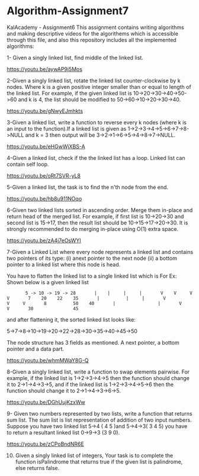 # Algorithm-Assignment7
KalAcademy - Assignment6 This assignment contains writing algorithms and making descriptive videos for the algorithems which is accessible through this file, and also this repository includes all the implemented algorithms:

1- Given a singly linked list, find middle of the linked list. 

https://youtu.be/aywAP9j5Mos

2-Given a singly linked list, rotate the linked list counter-clockwise by k nodes. Where k is a given positive integer smaller than or equal to length of the linked list. For example, if the given linked list is 10->20->30->40->50->60 and k is 4, the list should be modified to 50->60->10->20->30->40.

https://youtu.be/gNwyEJmhkts

3-Given a linked list, write a function to reverse every k nodes (where k is an input to the function).If a linked list is given as 1->2->3->4->5->6->7->8->NULL and k = 3 then output will be 3->2->1->6->5->4->8->7->NULL.

https://youtu.be/eHGwWjXBS-A

4-Given a linked list, check if the the linked list has a loop. Linked list can contain self loop.

https://youtu.be/oRt7SVR-yL8

5-Given a linked list, the task is to find the n'th node from the end. 

https://youtu.be/hb8u911NOqo

6-Given two linked lists sorted in ascending order. Merge them in-place and return head of the merged list.   For example, if first list is 10->20->30 and second list is 15->17, then the result list should be 10->15->17->20->30.
It is strongly recommended to do merging in-place using O(1) extra space.

https://youtu.be/zA4j7eOsWYI

7-Given a Linked List where every node represents a linked list and contains two pointers of its type:
(i) anext pointer to the next node
(ii) a bottom pointer to a linked list where this node is head.

You have to flatten the linked list to a single linked list which is
For Ex: Shown below is a given linked list

           5 -> 10 -> 19 -> 28       |    |     |     |       V    V     V     V       7    20    22    35       |          |     |       V          V     V       8          50    40       |                |       V                V       30               45

and after flattening it, the sorted linked list looks like:

 5->7->8->10->19->20->22->28->30->35->40->45->50

The  node structure has 3 fields as mentioned. A next pointer, a bottom pointer and a data part.

https://youtu.be/whmMWaY8G-Q

8-Given a singly linked list, write a function to swap elements pairwise. For example, if the linked list is 1->2->3->4->5 then the function should change it to 2->1->4->3->5, and if the linked list is 1->2->3->4->5->6 then the function should change it to 2->1->4->3->6->5.

https://youtu.be/DGhUujKzxWw

9- Given two numbers represented by two lists, write a function that returns sum list. The sum list is list representation of addition of two input numbers.
Suppose you have two linked list 5->4 ( 4 5 )and 5->4->3( 3 4 5) you have to return  a resultant linked list 0->9->3 (3 9 0).

https://youtu.be/zCPoBndNR6E

10. Given a singly linked list of integers, Your task is to complete the function isPalindrome that returns true if the given list is palindrome, else returns false.


